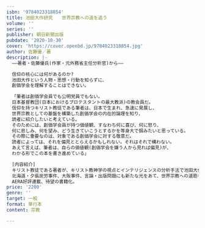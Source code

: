```yaml
---
isbn: '9784023318854'
title: 池田大作研究　　世界宗教への道を追う
volume: ''
series: ''
publisher: 朝日新聞出版
pubdate: '2020-10-30'
cover: 'https://cover.openbd.jp/9784023318854.jpg'
author: 佐藤優／著
description: |-
  ――著者・佐藤優氏(作家・元外務省主任分析官)から――

  信仰の核心には何があるのか?
  池田大作という人物・思想・行動を知らずに、
  創価学会を理解することはできない。

  「筆者は創価学会員でも公明党員でもない。
  日本基督教団(日本におけるプロテスタントの最大教派)の教会員だ。
  信仰を持つキリスト教徒である筆者は、日本で生まれ、急速に発展し、
  世界宗教としての基盤を構築した創価学会の内在的論理を知り、
  読者に紹介したいと考えている。
  そのためには、創価学会員が持つ価値観、すなわち何に喜び、何に怒り、
  何に悲しみ、何を望み、どう生きていこうとするかを等身大で掴みたいと思っている。
  その際に重要なのは、対象である創価学会に対する敬意だ。
  読者によっては、それを偏見ととらえるかもしれない。それはそれで構わない。
  あえて言えば、筆者は、自らの価値観(創価学会を嫌う人から見れば偏見)が、
  わかる形でこの本を書き進めている」

  [内容紹介]
  キリスト教徒である著者が、キリスト教神学の視点とインテリジェンスの分析手法で池田大作氏の深部に迫る。
  北海道・夕張炭労事件、大阪事件、言論・出版問題にも新たな光をあて、世界宗教への道筋を描いた592ページの超大作。
  AERA好評連載、待望の書籍化。
price: '2200'
genre: ''
target: 一般
format: 単行本
content: 宗教

---
```

